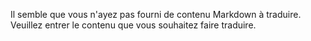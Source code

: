 Il semble que vous n'ayez pas fourni de contenu Markdown à traduire. Veuillez entrer le contenu que vous souhaitez faire traduire.